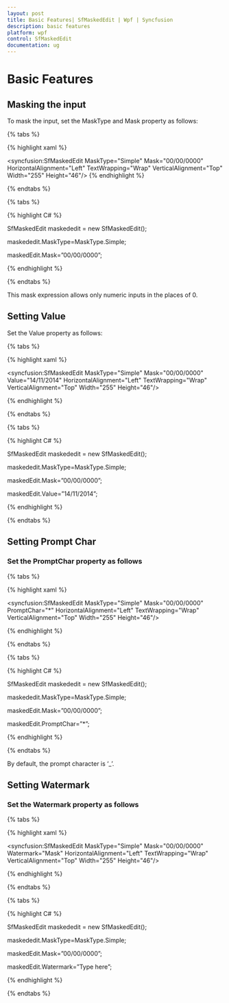 ```yaml
---
layout: post
title: Basic Features| SfMaskedEdit | Wpf | Syncfusion
description: basic features
platform: wpf
control: SfMaskedEdit
documentation: ug
---
```


# Basic Features

## Masking the input

To mask the input, set the MaskType and Mask property as follows:

{% tabs %}

{% highlight xaml %}


<syncfusion:SfMaskedEdit MaskType="Simple" Mask="00/00/0000"  HorizontalAlignment="Left"  TextWrapping="Wrap"  VerticalAlignment="Top" Width="255" Height="46"/>
{% endhighlight %}

{% endtabs %}


{% tabs %}

{% highlight C# %}



SfMaskedEdit maskededit = new SfMaskedEdit();

maskededit.MaskType=MaskType.Simple;

maskedEdit.Mask=”00/00/0000”;

{% endhighlight %}

{% endtabs %}


This mask expression allows only numeric inputs in the places of 0.

## Setting Value

Set the Value property as follows:


{% tabs %}

{% highlight xaml %}



<syncfusion:SfMaskedEdit MaskType="Simple" Mask="00/00/0000" Value="14/11/2014" HorizontalAlignment="Left"  TextWrapping="Wrap"  VerticalAlignment="Top" Width="255" Height="46"/>

{% endhighlight %}

{% endtabs %}

{% tabs %}

{% highlight C# %}



SfMaskedEdit maskededit = new SfMaskedEdit();

maskededit.MaskType=MaskType.Simple;

maskedEdit.Mask=”00/00/0000”;

maskedEdit.Value=”14/11/2014”;

{% endhighlight %}

{% endtabs %}

## Setting Prompt Char

### Set the PromptChar property as follows


{% tabs %}

{% highlight xaml %}




<syncfusion:SfMaskedEdit  MaskType="Simple" Mask="00/00/0000" PromptChar="*"  HorizontalAlignment="Left"  TextWrapping="Wrap"  VerticalAlignment="Top" Width="255" Height="46"/>

{% endhighlight %}

{% endtabs %}

{% tabs %}

{% highlight C# %}



SfMaskedEdit maskededit = new SfMaskedEdit();

maskededit.MaskType=MaskType.Simple;

maskedEdit.Mask=”00/00/0000”;

maskedEdit.PromptChar=”*”;

{% endhighlight %}

{% endtabs %}


By default, the prompt character is ‘_’.

## Setting Watermark

### Set the Watermark property as follows

{% tabs %}

{% highlight xaml %}


  <syncfusion:SfMaskedEdit  MaskType="Simple" Mask="00/00/0000" Watermark="Mask"  HorizontalAlignment="Left"  TextWrapping="Wrap"  VerticalAlignment="Top" Width="255" Height="46"/>

{% endhighlight %}

{% endtabs %}

{% tabs %}

{% highlight C# %}



SfMaskedEdit maskededit = new SfMaskedEdit();

maskededit.MaskType=MaskType.Simple;

maskedEdit.Mask=”00/00/0000”;

maskedEdit.Watermark=”Type here”;

{% endhighlight %}

{% endtabs %}


